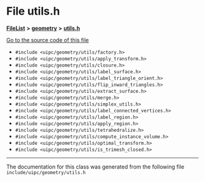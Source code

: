 

# File utils.h



[**FileList**](files.md) **>** [**geometry**](dir_04894967a28d068f10a69f6e8a07a2cb.md) **>** [**utils.h**](utils_8h.md)

[Go to the source code of this file](utils_8h_source.md)



* `#include <uipc/geometry/utils/factory.h>`
* `#include <uipc/geometry/utils/apply_transform.h>`
* `#include <uipc/geometry/utils/closure.h>`
* `#include <uipc/geometry/utils/label_surface.h>`
* `#include <uipc/geometry/utils/label_triangle_orient.h>`
* `#include <uipc/geometry/utils/flip_inward_triangles.h>`
* `#include <uipc/geometry/utils/extract_surface.h>`
* `#include <uipc/geometry/utils/merge.h>`
* `#include <uipc/geometry/utils/simplex_utils.h>`
* `#include <uipc/geometry/utils/label_connected_vertices.h>`
* `#include <uipc/geometry/utils/label_region.h>`
* `#include <uipc/geometry/utils/apply_region.h>`
* `#include <uipc/geometry/utils/tetrahedralize.h>`
* `#include <uipc/geometry/utils/compute_instance_volume.h>`
* `#include <uipc/geometry/utils/optimal_transform.h>`
* `#include <uipc/geometry/utils/is_trimesh_closed.h>`


































































------------------------------
The documentation for this class was generated from the following file `include/uipc/geometry/utils.h`

